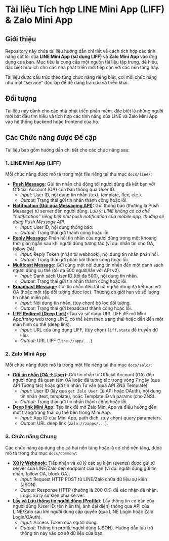 # Tài liệu Tích hợp LINE Mini App (LIFF) & Zalo Mini App

## Giới thiệu

Repository này chứa tài liệu hướng dẫn chi tiết về cách tích hợp các tính năng cốt lõi của **LINE Mini App (sử dụng LIFF)** và **Zalo Mini App** vào ứng dụng của bạn. Mục tiêu là cung cấp một nguồn tài liệu tập trung, dễ hiểu, đặc biệt hữu ích cho các nhà phát triển mới tiếp cận với các nền tảng này.

Tài liệu được cấu trúc theo từng chức năng riêng biệt, coi mỗi chức năng như một "service" độc lập để dễ dàng tra cứu và triển khai.

## Đối tượng

Tài liệu này dành cho các nhà phát triển phần mềm, đặc biệt là những người mới bắt đầu tìm hiểu và tích hợp các tính năng của LINE và Zalo Mini App vào hệ thống backend hoặc frontend của họ.

## Các Chức năng được Đề cập

Tài liệu bao gồm hướng dẫn chi tiết cho các chức năng sau:

### 1. LINE Mini App (LIFF)

Mỗi chức năng được mô tả trong một file riêng tại thư mục `docs/line/`:

*   **[Push Message](./docs/line/push-message.md):** Gửi tin nhắn chủ động tới người dùng đã kết bạn với Official Account (OA) của bạn thông qua User ID.
    *   *Input:* User ID, nội dung tin nhắn (text, template, flex, etc.).
    *   *Output:* Trạng thái gửi tin nhắn thành công hoặc lỗi.
*   **[Notification (Gửi qua Messaging API)](./docs/line/notification.md):** Gửi thông báo (thường là Push Message) từ server đến người dùng. *Lưu ý: LINE không có cơ chế "notification" riêng biệt như push notification của mobile app, thường sẽ dùng Push Message API.*
    *   *Input:* User ID, nội dung thông báo.
    *   *Output:* Trạng thái gửi thành công hoặc lỗi.
*   **[Reply Message](./docs/line/reply-message.md):** Phản hồi tin nhắn của người dùng trong một khoảng thời gian ngắn sau khi người dùng tương tác (ví dụ: nhắn tin cho OA, follow OA).
    *   *Input:* Reply Token (nhận từ webhook), nội dung tin nhắn phản hồi.
    *   *Output:* Trạng thái gửi phản hồi thành công hoặc lỗi.
*   **[Multicast Message](./docs/line/multicast.md):** Gửi cùng một nội dung tin nhắn đến một danh sách người dùng cụ thể (tối đa 500 người/lần với API v2).
    *   *Input:* Danh sách User ID (tối đa 500), nội dung tin nhắn.
    *   *Output:* Trạng thái gửi tin nhắn thành công hoặc lỗi.
*   **[Broadcast Message](./docs/line/broadcast.md):** Gửi tin nhắn đến tất cả người dùng đã kết bạn với OA (hoặc một tập đối tượng được lọc). Thường có giới hạn về số lượng tin nhắn miễn phí.
    *   *Input:* Nội dung tin nhắn, (tùy chọn) bộ lọc đối tượng.
    *   *Output:* Trạng thái gửi broadcast thành công hoặc lỗi.
*   **[LIFF Redirect (Deep Link)](./docs/line/liff-redirect.md):** Tạo và sử dụng URL LIFF để mở Mini App/trang web trong LINE, có thể kèm theo trạng thái hoặc dẫn đến một màn hình cụ thể (deep link).
    *   *Input:* URL của ứng dụng LIFF, (tùy chọn) `liff.state` để truyền dữ liệu.
    *   *Output:* URL LIFF (`line://app/...`).

### 2. Zalo Mini App

Mỗi chức năng được mô tả trong một file riêng tại thư mục `docs/zalo/`:

*   **[Gửi tin nhắn (OA -> User)](./docs/zalo/send-message.md):** Gửi tin nhắn từ Official Account (OA) đến người dùng đã quan tâm OA hoặc đã tương tác trong vòng 7 ngày (qua API Tương tác) hoặc gửi tin nhắn Tư vấn (qua API ZNS Template).
    *   *Input:* User ID (lấy qua `get Zalo User ID` API hoặc OAuth), nội dung tin nhắn (text, template), hoặc Template ID và params (cho ZNS).
    *   *Output:* Trạng thái gửi tin nhắn thành công hoặc lỗi.
*   **[Deep link Mini App](./docs/zalo/deep-link.md):** Tạo link để mở Zalo Mini App và điều hướng đến một trang/trạng thái cụ thể bên trong Mini App.
    *   *Input:* App ID của Mini App, path đích, (tùy chọn) query parameters.
    *   *Output:* URL deep link (`zalo://zapps/...`).

### 3. Chức năng Chung

Các chức năng áp dụng cho cả hai nền tảng hoặc là cơ chế nền tảng, được mô tả trong thư mục `docs/common/`:

*   **[Xử lý Webhook](./docs/common/webhook.md):** Tiếp nhận và xử lý các sự kiện (events) được gửi từ server của LINE/Zalo đến endpoint của bạn (ví dụ: người dùng gửi tin nhắn, follow OA, block OA).
    *   *Input:* Request HTTP POST từ LINE/Zalo chứa dữ liệu sự kiện (JSON).
    *   *Output:* Response HTTP (thường là 200 OK) để xác nhận đã nhận. Logic xử lý sự kiện phía server.
*   **[Lấy và Lưu thông tin người dùng (Profile)](./docs/common/user-profile.md):** Lấy thông tin cơ bản của người dùng (User ID, tên hiển thị, ảnh đại diện) thông qua API của LINE/Zalo sau khi người dùng cấp quyền (qua LINE Login hoặc Zalo Login/OAuth).
    *   *Input:* Access Token của người dùng.
    *   *Output:* Thông tin profile người dùng (JSON). Hướng dẫn lưu trữ thông tin này vào cơ sở dữ liệu của bạn.
